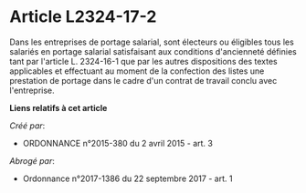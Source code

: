 # Article L2324-17-2

Dans les entreprises de portage salarial, sont électeurs ou éligibles tous les salariés en portage salarial satisfaisant aux
conditions d'ancienneté définies tant par l'article L. 2324-16-1 que par les autres dispositions des textes applicables et
effectuant au moment de la confection des listes une prestation de portage dans le cadre d'un contrat de travail conclu avec
l'entreprise.

**Liens relatifs à cet article**

_Créé par_:

  - ORDONNANCE n°2015-380 du 2 avril 2015 - art. 3

_Abrogé par_:

  - Ordonnance n°2017-1386 du 22 septembre 2017 - art. 1

